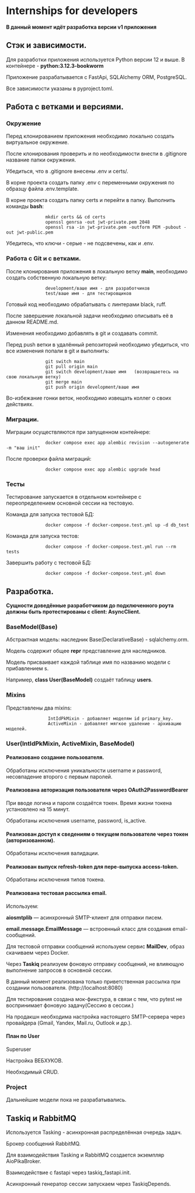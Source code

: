 # Internships for developers

**В данный момент идёт разработка версии v1 приложения**

## Стэк и зависимости.

Для разработки приложения используется Python версии 12 и выше.
В контейнере - **python:3.12.3-bookworm**

Приложение разрабатывается с FastApi, SQLAlchemy ORM, PostgreSQL.

Все зависимости указаны в pyproject.toml.


## Работа с ветками и версиями.


### Окружение

Перед клонированием приложения необходимо локально создать виртуальное окружение.

После клонирования проверить и по необходимости внести в .gitignore название папки окружения.

Убедиться, что в .gitignore внесены .env и certs/.

В корне проекта создать папку .env c переменными окружения по образцу файла .env.template.

В корне проекта создать папку certs и перейти в папку. Выполнить команды **bash**:

                   mkdir certs && cd certs
                   openssl genrsa -out jwt-private.pem 2048
                   openssl rsa -in jwt-private.pem -outform PEM -pubout -out jwt-public.pem

Убедитесь, что ключи - серые - не подсвечены, как и .env.




### Работа с Git и с ветками.

После клонирования приложения в локальную ветку **main**, необходимо создать собственную локальную ветку:

                   development/ваше имя - для разработчиков
                   test/ваше имя - для тестировщиков

Готовый код необходимо обрабатывать с линтерами black, ruff.

После завершение локальной задачи необходимо описывать её в данном README.md.

Изменения необходимо добавлять в git и создавать commit.

Перед push ветки в удалённый репозиторий необходимо убедиться, что все изменения попали в git и выполнить:

                   git switch main
                   git pull origin main
                   git switch development/ваше имя   (возвращаетесь на свою локальную ветку)
                   git merge main
                   git push origin development/ваше имя

Во-избежание гонки веток, необходимо извещать коллег о своих действиях.


### Миграции.

Миграции осуществляются при запущенном контейнере:

                   docker compose exec app alembic revision --autogenerate -m "ваш init"

После проверки файла миграций:

                   docker compose exec app alembic upgrade head


### Тесты

Тестирование запускается в отдельном контейнере с переопределением основной сессии на тестовую.

Команда для запуска тестовой БД:

                   docker compose -f docker-compose.test.yml up -d db_test

Команда для запуска тестов:

                   docker compose -f docker-compose.test.yml run --rm tests

Завершить работу с тестовой БД:

                   docker compose -f docker-compose.test.yml down



## Разработка.
**Сущности доведённые разработчиком до подключенного роута должны быть протестированы с client: AsyncClient.**


### BaseModel(Base)

Абстрактная модель: наследник Base(DeclarativeBase) - sqlalchemy.orm.

Модель содержит общее __repr__ представление для наследников.

Модель присваивает каждой таблице имя по названию модели с прибавлением s.

Например, **class User(BaseModel)** создаёт таблицу **users**.


### Mixins

Представлены два mixins:

                    IntIdPkMixin - добавляет моделям id primary_key.
                    ActiveMixin - добавляет мягкое удаление - архивацию моделей.


### User(IntIdPkMixin, ActiveMixin, BaseModel)


#### Реализовано создание пользователя.

Обработаны исключения уникальности username и password, несовпадение второго с первым паролей.


#### Реализована авторизация пользователя через OAuth2PasswordBearer

При вводе логина и пароля создаётся токен. Время жизни токена установлено на 15 минут.

Обработаны исключения username, password, is_active.


#### Реализован доступ к сведениям о текущем пользователе через токен (авторизованном).

Обработаны исключения валидации.


#### Реализован выпуск refresh-token для пере-выпуска access-token.

Обработаны исключения типов токена.


#### Реализована тестовая рассылка email.

Используем:

**aiosmtplib** — асинхронный SMTP-клиент для отправки писем.

**email.message.EmailMessage** — встроенный класс для создания email-сообщений.

Для тестовой отправки сообщений используем сервис **MailDev**, образ скачиваем через Docker.

Через **Taskiq** реализуем фоновую отправку сообщений,
не влияющую выполнение запросов в основной сессии.

В данный момент реализована только приветственная рассылка при создании пользователя. (http://localhost:8080)

Для тестирования создана мок-фикстура, в связи с тем, что pytest не воспринимает фоновую задачу(Сессию в сессии.)

На продакшн необходима настройка настоящего SMTP-сервера через провайдера (Gmail, Yandex, Mail.ru, Outlook и др.).

#### План по User



Superuser

Настройка ВЕБХУКОВ.

Необходимый CRUD.


### Project

Дальнейшие модели пока не разрабатывались.



## Taskiq и RabbitMQ

Используется Tasking - асинхронная распределённая очередь задач.

Брокер сообщений RabbitMQ.

Для взаимодействия Tasking и RabbitMQ создается экземпляр AioPikaBroker.

Взаимодействие с fastapi через taskiq_fastapi.init.

Асинхронный генератор сессии запускаем через TaskiqDepends.
